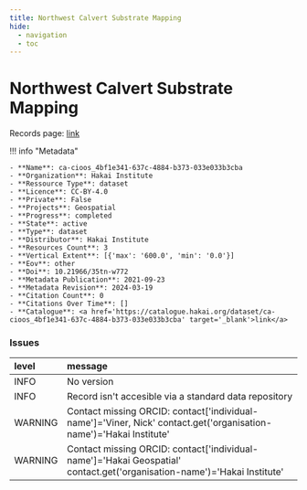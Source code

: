 ```yaml
---
title: Northwest Calvert Substrate Mapping
hide:
  - navigation
  - toc
---
```


# Northwest Calvert Substrate Mapping

Records page: <a href='https://catalogue.hakai.org/dataset/ca-cioos_4bf1e341-637c-4884-b373-033e033b3cba' target='_blank'>link</a>

<div id='map'></div>

!!! info "Metadata"
    
    - **Name**: ca-cioos_4bf1e341-637c-4884-b373-033e033b3cba 
    - **Organization**: Hakai Institute 
    - **Ressource Type**: dataset 
    - **Licence**: CC-BY-4.0 
    - **Private**: False 
    - **Projects**: Geospatial 
    - **Progress**: completed 
    - **State**: active 
    - **Type**: dataset 
    - **Distributor**: Hakai Institute 
    - **Resources Count**: 3 
    - **Vertical Extent**: [{'max': '600.0', 'min': '0.0'}] 
    - **Eov**: other 
    - **Doi**: 10.21966/35tn-w772 
    - **Metadata Publication**: 2021-09-23 
    - **Metadata Revision**: 2024-03-19 
    - **Citation Count**: 0 
    - **Citations Over Time**: [] 
    - **Catalogue**: <a href='https://catalogue.hakai.org/dataset/ca-cioos_4bf1e341-637c-4884-b373-033e033b3cba' target='_blank'>link</a> 

### Issues

| level   | message                                                                                                                 |
|:--------|:------------------------------------------------------------------------------------------------------------------------|
| INFO    | No version                                                                                                              |
| INFO    | Record isn't accesible via a standard data repository                                                                   |
| WARNING | Contact missing ORCID: contact['individual-name']='Viner, Nick' contact.get('organisation-name')='Hakai Institute'      |
| WARNING | Contact missing ORCID: contact['individual-name']='Hakai Geospatial' contact.get('organisation-name')='Hakai Institute' |

<script>
   document.addEventListener("DOMContentLoaded", function() {
    var map = L.map('map').setView([51.505, -125.09], 5);
    L.tileLayer('https://tile.openstreetmap.org/{z}/{x}/{y}.png', {
        maxZoom: 19,
        attribution: '&copy; <a href="http://www.openstreetmap.org/copyright">OpenStreetMap</a>'
    }).addTo(map);
    var geojsonFeature = {
        "type": "Feature",
        "properties": {
            "name" : "Northwest Calvert Substrate Mapping"
        },
        "geometry": {'type': 'Polygon', 'coordinates': [[[-128.18309295, 51.63973703], [-128.06292998, 51.63973703], [-128.06292998, 51.71531293], [-128.18309295, 51.71531293], [-128.18309295, 51.63973703]]]}
    }
    L.geoJSON(geojsonFeature).addTo(map);
   })
</script>